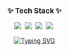 <h3 align="center">✨ Tech Stack ✨</h3>
<div align="center">
  <img src="https://img.shields.io/badge/IT-20232a.svg?style=for-the-badge&logo=react&logoColor=orange" />&nbsp
  <img src="https://img.shields.io/badge/Java-F7DF1E.svg?style=for-the-badge&logo=java&logoColor=20232a" />&nbsp
  <img src="https://img.shields.io/badge/Python-E34F26.svg?style=for-the-badge&logo=#python&logoColor=white" />&nbsp
  <img src="https://img.shields.io/badge/MySQL-27588a.svg?style=for-the-badge&logo=#python&logoColor=white" />&nbsp

  [![Typing SVG](https://readme-typing-svg.demolab.com?font=Fira+Code&pause=1000&width=435&lines=An+engineering+student)](https://git.io/typing-svg)

</div>

